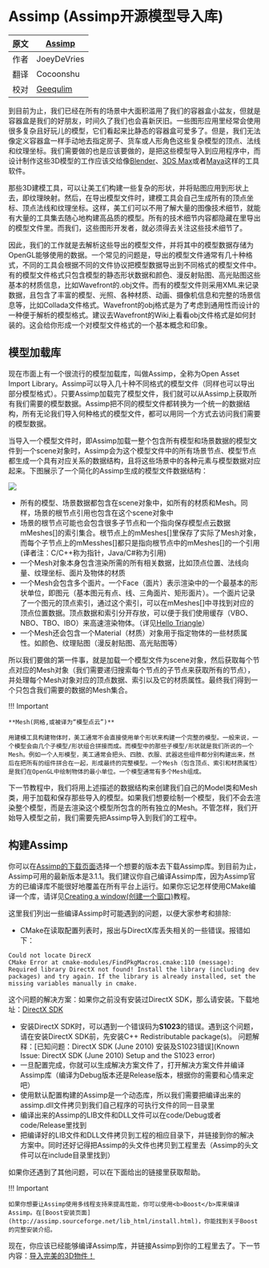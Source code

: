 # Assimp (Assimp开源模型导入库)

原文     | [Assimp](http://learnopengl.com/#!Model-Loading/Assimp)
      ---|---
作者     | JoeyDeVries
翻译     | Cocoonshu
校对     | [Geequlim](http://geequlim.com)


到目前为止，我们已经在所有的场景中大面积滥用了我们的容器盒小盆友，但就是容器盒是我们的好朋友，时间久了我们也会喜新厌旧。一些图形应用里经常会使用很多复杂且好玩儿的模型，它们看起来比静态的容器盒可爱多了。但是，我们无法像定义容器盒一样手动地去指定房子、货车或人形角色这些复杂模型的顶点、法线和纹理坐标。我们需要做的也是应该要做的，是把这些模型导入到应用程序中，而设计制作这些3D模型的工作应该交给像[Blender](http://www.blender.org/)、[3DS Max](http://www.autodesk.nl/products/3ds-max/overview)或者[Maya](http://www.autodesk.com/products/autodesk-maya/overview)这样的工具软件。

那些3D建模工具，可以让美工们构建一些复杂的形状，并将贴图应用到形状上去，即纹理映射。然后，在导出模型文件时，建模工具会自己生成所有的顶点坐标、顶点法线和纹理坐标。这样，美工们可以不用了解大量的图像技术细节，就能有大量的工具集去随心地构建高品质的模型。所有的技术细节内容都隐藏在里导出的模型文件里。而我们，这些图形开发者，就必须得去关注这些技术细节了。

因此，我们的工作就是去解析这些导出的模型文件，并将其中的模型数据存储为OpenGL能够使用的数据。一个常见的问题是，导出的模型文件通常有几十种格式，不同的工具会根据不同的文件协议把模型数据导出到不同格式的模型文件中。有的模型文件格式只包含模型的静态形状数据和颜色、漫反射贴图、高光贴图这些基本的材质信息，比如Wavefront的.obj文件。而有的模型文件则采用XML来记录数据，且包含了丰富的模型、光照、各种材质、动画、摄像机信息和完整的场景信息等，比如Collada文件格式。Wavefront的obj格式是为了考虑到通用性而设计的一种便于解析的模型格式。建议去Wavefront的Wiki上看看obj文件格式是如何封装的。这会给你形成一个对模型文件格式的一个基本概念和印象。

## 模型加载库

现在市面上有一个很流行的模型加载库，叫做Assimp，全称为Open Asset Import Library。Assimp可以导入几十种不同格式的模型文件（同样也可以导出部分模型格式）。只要Assimp加载完了模型文件，我们就可以从Assimp上获取所有我们需要的模型数据。Assimp把不同的模型文件都转换为一个统一的数据结构，所有无论我们导入何种格式的模型文件，都可以用同一个方式去访问我们需要的模型数据。

当导入一个模型文件时，即Assimp加载一整个包含所有模型和场景数据的模型文件到一个scene对象时，Assimp会为这个模型文件中的所有场景节点、模型节点都生成一个具有对应关系的数据结构，且将这些场景中的各种元素与模型数据对应起来。下图展示了一个简化的Assimp生成的模型文件数据结构：

<div class="centerHV">
<img src="http://learnopengl.com/img/model_loading/assimp_structure.png"/>
</div>

 - 所有的模型、场景数据都包含在scene对象中，如所有的材质和Mesh。同样，场景的根节点引用也包含在这个scene对象中
 - 场景的根节点可能也会包含很多子节点和一个指向保存模型点云数据mMeshes[]的索引集合。根节点上的mMeshes[]里保存了实际了Mesh对象，而每个子节点上的mMesshes[]都只是指向根节点中的mMeshes[]的一个引用(译者注：C/C++称为指针，Java/C#称为引用)
 - 一个Mesh对象本身包含渲染所需的所有相关数据，比如顶点位置、法线向量、纹理坐标、面片及物体的材质
 - 一个Mesh会包含多个面片。一个Face（面片）表示渲染中的一个最基本的形状单位，即图元（基本图元有点、线、三角面片、矩形面片）。一个面片记录了一个图元的顶点索引，通过这个索引，可以在mMeshes[]中寻找到对应的顶点位置数据。顶点数据和索引分开存放，可以便于我们使用缓存（VBO、NBO、TBO、IBO）来高速渲染物体。（详见[Hello Triangle](http://www.learnopengl.com/#!Getting-started/Hello-Triangle)）
 - 一个Mesh还会包含一个Material（材质）对象用于指定物体的一些材质属性。如颜色、纹理贴图（漫反射贴图、高光贴图等）

所以我们要做的第一件事，就是加载一个模型文件为scene对象，然后获取每个节点对应的Mesh对象（我们需要递归搜索每个节点的子节点来获取所有的节点），并处理每个Mesh对象对应的顶点数据、索引以及它的材质属性。最终我们得到一个只包含我们需要的数据的Mesh集合。

!!! Important

    **Mesh(网格,或被译为“模型点云”)**
    
    用建模工具构建物体时，美工通常不会直接使用单个形状来构建一个完整的模型。一般来说，一个模型会由几个子模型/形状组合拼接而成。而模型中的那些子模型/形状就是我们所说的一个Mesh。例如一个人形模型，美工通常会把头、四肢、衣服、武器这些组件都分别构建出来，然后在把所有的组件拼合在一起，形成最终的完整模型。一个Mesh（包含顶点、索引和材质属性）是我们在OpenGL中绘制物体的最小单位。一个模型通常有多个Mesh组成。

下一节教程中，我们将用上述描述的数据结构来创建我们自己的Model类和Mesh类，用于加载和保存那些导入的模型。如果我们想要绘制一个模型，我们不会去渲染整个模型，而是去渲染这个模型所包含的所有独立的Mesh。不管怎样，我们开始导入模型之前，我们需要先把Assimp导入到我们的工程中。

## 构建Assimp

你可以在[Assimp的下载页面](http://assimp.sourceforge.net/main_downloads.html)选择一个想要的版本去下载Assimp库。到目前为止，Assimp可用的最新版本是3.1.1。我们建议你自己编译Assimp库，因为Assimp官方的已编译库不能很好地覆盖在所有平台上运行。如果你忘记怎样使用CMake编译一个库，请详见[Creating a window(创建一个窗口)](http://www.learnopengl.com/#!Getting-started/Creating-a-window)教程。

这里我们列出一些编译Assimp时可能遇到的问题，以便大家参考和排除:

 - CMake在读取配置列表时，报出与DirectX库丢失相关的一些错误。报错如下：
 
```
Could not locate DirecX
CMake Error at cmake-modules/FindPkgMacros.cmake:110 (message):
Required library DirectX not found! Install the library (including dev packages) and try again. If the library is already installed, set the missing variables manually in cmake.
```

这个问题的解决方案：如果你之前没有安装过DirectX SDK，那么请安装。下载地址：[DirectX SDK](http://www.microsoft.com/en-us/download/details.aspx?id=6812)
 - 安装DirectX SDK时，可以遇到一个错误码为<b>S1023</b>的错误。遇到这个问题，请在安装DirectX SDK前，先安装C++ Redistributable package(s)。
  问题解释：[已知问题：DirectX SDK (June 2010) 安装及S1023错误](Known Issue: DirectX SDK (June 2010) Setup and the S1023 error)
 - 一旦配置完成，你就可以生成解决方案文件了，打开解决方案文件并编译Assimp库（编译为Debug版本还是Release版本，根据你的需要和心情来定吧）
 - 使用默认配置构建的Assimp是一个动态库，所以我们需要把编译出来的assimp.dll文件拷贝到我们自己程序的可执行文件的同一目录里
 - 编译出来的Assimp的LIB文件和DLL文件可以在code/Debug或者code/Release里找到
 - 把编译好的LIB文件和DLL文件拷贝到工程的相应目录下，并链接到你的解决方案中。同时还好记得把Assimp的头文件也拷贝到工程里去（Assimp的头文件可以在include目录里找到）

如果你还遇到了其他问题，可以在下面给出的链接里获取帮助。

!!! Important

    如果你想要让Assimp使用多线程支持来提高性能，你可以使用<b>Boost</b>库来编译 Assimp。在[Boost安装页面](http://assimp.sourceforge.net/lib_html/install.html)，你能找到关于Boost的完整安装介绍。

现在，你应该已经能够编译Assimp库，并链接Assimp到你的工程里去了。下一节内容：[导入完美的3D物件！](http://learnopengl-cn.readthedocs.org/zh/latest/03%20Model%20Loading/02%20Mesh/)
